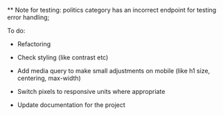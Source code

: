 ** Note for testing: politics category has an incorrect endpoint for testing error handling;

To do:
* Refactoring
* Check styling (like contrast etc)
* Add media query to make small adjustments on mobile (like h1 size, centering, max-width)
* Switch pixels to responsive units where appropriate

* Update documentation for the project
